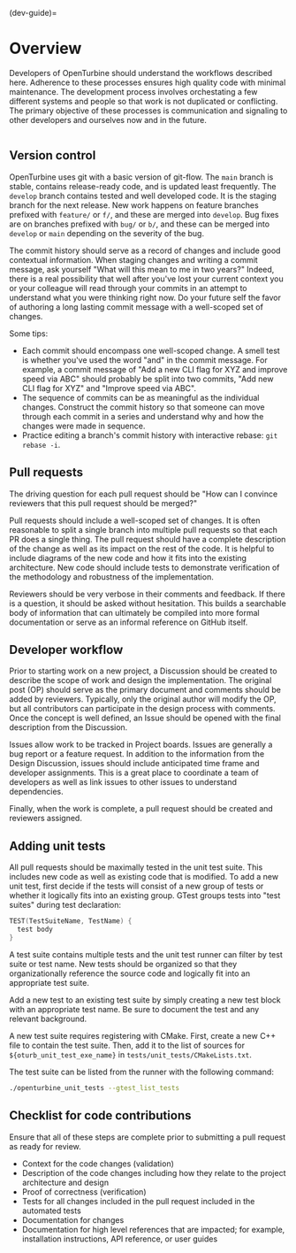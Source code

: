 (dev-guide)=

# Overview

Developers of OpenTurbine should understand the workflows described here.
Adherence to these processes ensures high quality code with minimal maintenance.
The development process involves orchestating a few different systems
and people so that work is not duplicated or conflicting. The primary
objective of these processes is communication and signaling to
other developers and ourselves now and in the future.

```{contents}
```

## Version control

OpenTurbine uses git with a basic version of git-flow. The `main` branch is
stable, contains release-ready code, and is updated least frequently. The
`develop` branch contains tested and well developed code. It is the staging
branch for the next release. New work happens on feature branches prefixed
with `feature/` or `f/`, and these are merged into `develop`. Bug fixes are
on branches prefixed with `bug/` or `b/`, and these can be merged into
`develop` or `main` depending on the severity of the bug.

The commit history should serve as a record of changes and include good
contextual information. When staging changes and writing a commit message,
ask yourself "What will this mean to me in two years?" Indeed, there is a
real possibility that well after you've lost your current context you or
your colleague will read through your commits in an attempt to understand
what you were thinking right now. Do your future self the favor of
authoring a long lasting commit message with a well-scoped set of changes.

Some tips:
- Each commit should encompass one well-scoped change. A smell test is
  whether you've used the word "and" in the commit message. For example,
  a commit message of "Add a new CLI flag for XYZ and improve speed via
  ABC" should probably be split into two commits, "Add new CLI flag for
  XYZ" and "Improve speed via ABC".
- The sequence of commits can be as meaningful as the individual changes.
  Construct the commit history so that someone can move through each
  commit in a series and understand why and how the changes were made
  in sequence.
- Practice editing a branch's commit history with interactive
  rebase: `git rebase -i`.

## Pull requests

The driving question for each pull request should be "How can I
convince reviewers that this pull request should be merged?"

Pull requests should include a well-scoped set of changes. It is
often reasonable to split a single branch into multiple pull
requests so that each PR does a single thing. The pull request
should have a complete description of the change as well as its
impact on the rest of the code. It is helpful to include diagrams
of the new code and how it fits into the existing architecture.
New code should include tests to demonstrate verification of
the methodology and robustness of the implementation.

Reviewers should be very verbose in their comments and feedback. If there
is a question, it should be asked without hesitation. This builds a searchable
body of information that can ultimately be compiled into more formal
documentation or serve as an informal reference on GitHub itself.

## Developer workflow

Prior to starting work on a new project, a Discussion should be created
to describe the scope of work and design the implementation. The original
post (OP) should serve as the primary document and comments should be added
by reviewers. Typically, only the original author will modify the OP, but
all contributors can participate in the design process with comments. Once
the concept is well defined, an Issue should be opened with the final
description from the Discussion.

Issues allow work to be tracked in Project boards. Issues are generally a
bug report or a feature request. In addition to the information from the
Design Discussion, issues should include anticipated time frame and developer
assignments. This is a great place to coordinate a team of developers as well
as link issues to other issues to understand dependencies.

Finally, when the work is complete, a pull request should be created and
reviewers assigned.

## Adding unit tests

All pull requests should be maximally tested in the unit test suite. This
includes new code as well as existing code that is modified. To add a new
unit test, first decide if the tests will consist of a new group of tests
or whether it logically fits into an existing group. GTest groups tests
into "test suites" during test declaration:

```c++
TEST(TestSuiteName, TestName) {
  test body
}
```

A test suite contains multiple tests and the unit test runner can
filter by test suite or test name. New tests should be organized so that
they organizationally reference the source code and logically fit
into an appropriate test suite.

Add a new test to an existing test suite by simply creating a new
test block with an appropriate test name. Be sure to document
the test and any relevant background.

A new test suite requires registering with CMake. First, create a
new C++ file to contain the test suite. Then, add it to the list
of sources for `${oturb_unit_test_exe_name}` in
`tests/unit_tests/CMakeLists.txt`.

The test suite can be listed from the runner with the following
command:

```bash
./openturbine_unit_tests --gtest_list_tests
```

## Checklist for code contributions

Ensure that all of these steps are complete prior to submitting a pull request
as ready for review.

- Context for the code changes (validation)
- Description of the code changes including how they relate to the
  project architecture and design
- Proof of correctness (verification)
- Tests for all changes included in the pull request included in the
  automated tests
- Documentation for changes
- Documentation for high level references that are impacted; for example,
  installation instructions, API reference, or user guides

